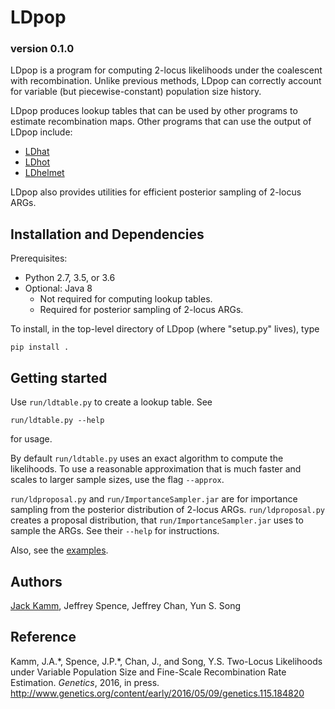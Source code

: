 # LDpop
### version 0.1.0
LDpop is a program for computing 2-locus likelihoods under the coalescent with recombination. Unlike previous methods, LDpop can correctly account for variable (but piecewise-constant) population size history.

LDpop produces lookup tables that can be used by other programs to estimate recombination maps. Other programs that can use the output of LDpop include:
* [LDhat](https://github.com/auton1/LDhat)
* [LDhot](https://github.com/auton1/LDhot)
* [LDhelmet](https://sourceforge.net/projects/ldhelmet/)

LDpop also provides utilities for efficient posterior sampling of 2-locus ARGs.

## Installation and Dependencies

Prerequisites:
* Python 2.7, 3.5, or 3.6
* Optional: Java 8
  * Not required for computing lookup tables.
  * Required for posterior sampling of 2-locus ARGs.

To install, in the top-level directory of LDpop (where "setup.py" lives), type
```
pip install .
```

## Getting started
Use `run/ldtable.py` to create a lookup table. See
```
run/ldtable.py --help
```
for usage.

By default `run/ldtable.py` uses an exact algorithm to compute the likelihoods.
To use a reasonable approximation that is much faster and scales to larger sample sizes,
use the flag `--approx`.

`run/ldproposal.py` and `run/ImportanceSampler.jar` are for importance sampling from the posterior distribution of 2-locus ARGs.
`run/ldproposal.py` creates a proposal distribution, that `run/ImportanceSampler.jar` uses to sample the ARGs. See their `--help` for instructions.

Also, see the [examples](example/).

## Authors

[Jack Kamm](mailto:jkamm@stat.berkeley.edu), Jeffrey Spence, Jeffrey Chan, Yun S. Song

## Reference

Kamm, J.A.\*, Spence, J.P.\*, Chan, J., and Song, Y.S. Two-Locus Likelihoods under Variable Population Size and Fine-Scale Recombination Rate Estimation. *Genetics*, 2016, in press. http://www.genetics.org/content/early/2016/05/09/genetics.115.184820
